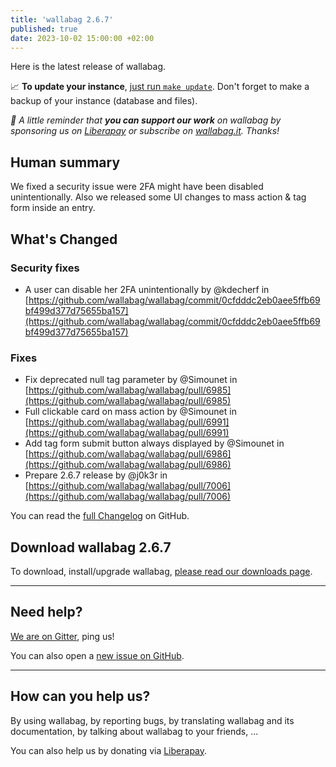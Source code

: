 ```yaml
---
title: 'wallabag 2.6.7'
published: true
date: 2023-10-02 15:00:00 +02:00
---
```


Here is the latest release of wallabag.

📈  **To update your instance**, [just run `make update`](https://doc.wallabag.org/en/admin/upgrade.html).
Don't forget to make a backup of your instance (database and files).

_🤝  A little reminder that **you can support our work** on wallabag by sponsoring us on [Liberapay](https://liberapay.com/wallabag) or subscribe on [wallabag.it](https://www.wallabag.it/en). Thanks!_

## Human summary
We fixed a security issue were 2FA might have been disabled unintentionally. Also we released some UI changes to mass action & tag form inside an entry.

## What's Changed
### Security fixes
- A user can disable her 2FA unintentionally by @kdecherf in [https://github.com/wallabag/wallabag/commit/0cfdddc2eb0aee5ffb69bf499d377d75655ba157](https://github.com/wallabag/wallabag/commit/0cfdddc2eb0aee5ffb69bf499d377d75655ba157)

### Fixes
* Fix deprecated null tag parameter by @Simounet in [https://github.com/wallabag/wallabag/pull/6985](https://github.com/wallabag/wallabag/pull/6985)
* Full clickable card on mass action by @Simounet in [https://github.com/wallabag/wallabag/pull/6991](https://github.com/wallabag/wallabag/pull/6991)
* Add tag form submit button always displayed by @Simounet in [https://github.com/wallabag/wallabag/pull/6986](https://github.com/wallabag/wallabag/pull/6986)
* Prepare 2.6.7 release by @j0k3r in [https://github.com/wallabag/wallabag/pull/7006](https://github.com/wallabag/wallabag/pull/7006)

You can read the [full Changelog](https://github.com/wallabag/wallabag/compare/2.6.6...2.6.7) on GitHub.

## Download wallabag 2.6.7

To download, install/upgrade wallabag, [please read our downloads page](https://doc.wallabag.org/en/admin/installation/installation.html).

<hr />

## Need help?

[We are on Gitter](https://gitter.im/wallabag/wallabag), ping us!

You can also open a [new issue on GitHub](https://github.com/wallabag/wallabag/issues/new).

<hr />

## How can you help us?

By using wallabag, by reporting bugs, by translating wallabag and its documentation, by talking about wallabag to your friends, ...

You can also help us by donating via [Liberapay](https://liberapay.com/wallabag/).
